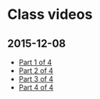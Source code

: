 # Class videos
## 2015-12-08
- [Part 1 of 4](https://youtu.be/bD8G_PoH8sM)
- [Part 2 of 4](https://youtu.be/QfRdZrWSvHQ)
- [Part 3 of 4](https://youtu.be/i-kG0kBbeFM)
- [Part 4 of 4](https://youtu.be/EtMQhwQSZDs)
